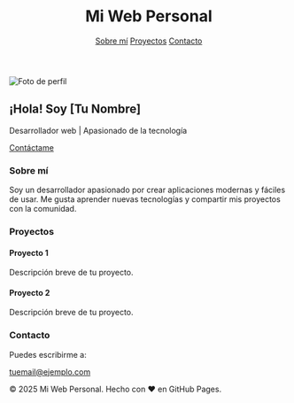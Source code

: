 <!DOCTYPE html>
<html lang="es">
<head>
  <meta charset="UTF-8" />
  <meta name="viewport" content="width=device-width, initial-scale=1.0" />
  <title>Mi Web Personal</title>
  <script src="https://cdn.tailwindcss.com"></script>
</head>
<body class="bg-gray-100 text-gray-800">

  <!-- Header -->
  <header class="bg-blue-600 text-white shadow-md">
    <div class="max-w-4xl mx-auto p-6 flex justify-between items-center">
      <h1 class="text-2xl font-bold">Mi Web Personal</h1>
      <nav class="space-x-4">
        <a href="#sobre-mi" class="hover:underline">Sobre mí</a>
        <a href="#proyectos" class="hover:underline">Proyectos</a>
        <a href="#contacto" class="hover:underline">Contacto</a>
      </nav>
    </div>
  </header>

  <!-- Hero -->
  <section class="max-w-4xl mx-auto text-center py-20">
    <img src="https://via.placeholder.com/150" alt="Foto de perfil" class="rounded-full mx-auto mb-6 shadow-lg" />
    <h2 class="text-3xl font-bold">¡Hola! Soy [Tu Nombre]</h2>
    <p class="mt-4 text-lg text-gray-600">Desarrollador web | Apasionado de la tecnología</p>
    <a href="#contacto" class="mt-6 inline-block bg-blue-600 text-white px-6 py-3 rounded-lg shadow hover:bg-blue-700">Contáctame</a>
  </section>

  <!-- Sobre mí -->
  <section id="sobre-mi" class="max-w-4xl mx-auto py-16 px-6">
    <h3 class="text-2xl font-bold mb-4">Sobre mí</h3>
    <p class="text-gray-700 leading-relaxed">
      Soy un desarrollador apasionado por crear aplicaciones modernas y fáciles de usar. 
      Me gusta aprender nuevas tecnologías y compartir mis proyectos con la comunidad.
    </p>
  </section>

  <!-- Proyectos -->
  <section id="proyectos" class="bg-gray-200 py-16 px-6">
    <div class="max-w-4xl mx-auto">
      <h3 class="text-2xl font-bold mb-6">Proyectos</h3>
      <div class="grid md:grid-cols-2 gap-6">
        <div class="bg-white p-6 rounded-xl shadow">
          <h4 class="text-xl font-semibold mb-2">Proyecto 1</h4>
          <p class="text-gray-600">Descripción breve de tu proyecto.</p>
        </div>
        <div class="bg-white p-6 rounded-xl shadow">
          <h4 class="text-xl font-semibold mb-2">Proyecto 2</h4>
          <p class="text-gray-600">Descripción breve de tu proyecto.</p>
        </div>
      </div>
    </div>
  </section>

  <!-- Contacto -->
  <section id="contacto" class="max-w-4xl mx-auto py-16 px-6">
    <h3 class="text-2xl font-bold mb-6">Contacto</h3>
    <p class="text-gray-700 mb-4">Puedes escribirme a:</p>
    <a href="mailto:tuemail@ejemplo.com" class="text-blue-600 hover:underline">tuemail@ejemplo.com</a>
  </section>

  <!-- Footer -->
  <footer class="bg-blue-600 text-white py-6 mt-10">
    <div class="max-w-4xl mx-auto text-center">
      <p>&copy; 2025 Mi Web Personal. Hecho con ❤️ en GitHub Pages.</p>
    </div>
  </footer>
</body>
</html>

